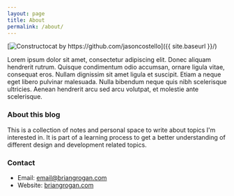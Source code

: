 ```yaml
---
layout: page
title: About
permalink: /about/
---
```



[<img src="{{ site.baseurl }}/images/about.jpg" alt="Constructocat by https://github.com/jasoncostello" class="pull-right" />]({{ site.baseurl }}/)


Lorem ipsum dolor sit amet, consectetur adipiscing elit. Donec aliquam hendrerit rutrum. Quisque condimentum odio accumsan, ornare ligula vitae, consequat eros. Nullam dignissim sit amet ligula et suscipit. Etiam a neque eget libero pulvinar malesuada. Nulla bibendum neque quis nibh scelerisque ultricies. Aenean hendrerit arcu sed arcu volutpat, et molestie ante scelerisque. 


### About this blog

This is a collection of notes and personal space to write about topics I'm interested in. It is part of a learning process to get a better understanding of different design and development related topics. 

### Contact

- Email: [email@briangrogan.com](mailto:email@briangrogan.com)
- Website: [briangrogan.com](http://www.briangrogan.com/) 
